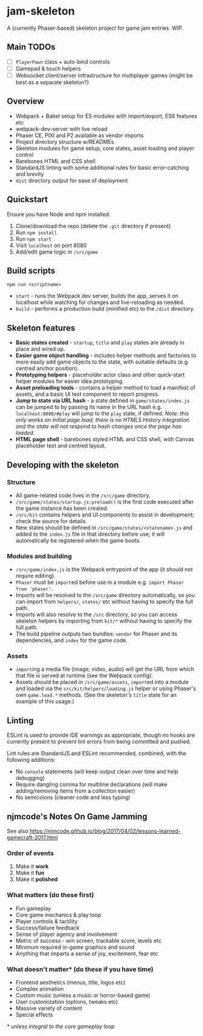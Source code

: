 # jam-skeleton

A (currently Phaser-based) skeleton project for game jam entries. WIP.

## Main TODOs

 - [ ] `PlayerPawn` class + auto-bind controls
 - [ ] Gamepad & touch helpers
 - [ ] Websocket client/server infrastructure for multiplayer games (might be best as a separate skeleton?)

## Overview

 * Webpack + Babel setup for ES modules with import/export, ES6 features etc
 * webpack-dev-server with live reload
 * Phaser CE, PIXI and P2 available as vendor imports
 * Project directory structure w/READMEs
 * Skeleton modules for game setup, core states, asset loading and player control
 * Barebones HTML and CSS shell
 * StandardJS linting with some additional rules for basic error-catching and brevity
 * `dist` directory output for ease of deployment

## Quickstart

Ensure you have Node and npm installed.

 1. Clone/download the repo (delete the `.git` directory if present)
 2. Run `npm install`
 3. Run `npm start`
 4. Visit `localhost` on port 8080
 5. Add/edit game logic in `/src/game`

## Build scripts

`npm run <scriptname>`

 * `start` - runs the Webpack dev server, builds the app, serves it on localhost while watching for changes and live-reloading as needed.
 * `build` - performs a production build (minified etc) to the `/dist` directory.

## Skeleton features

 * **Basic states created** - `startup`, `title` and `play` states are already in place and wired up.
 * **Easier game object handling** - includes helper methods and factories to more easily add game objects to the state, with suitable defaults (e.g. centred anchor position).
 * **Prototyping helpers** - placeholder actor class and other quick-start helper modules for easier idea prototyping.
 * **Asset preloading tools** - contains a helper method to load a manifest of assets, and a basic UI text component to report progress.
 * **Jump to state via URL hash** - a state defined in `game/states/index.js` can be jumped to by passing its name in the URL hash e.g. `localhost:8080/#play` will jump to the `play` state, if defined. _Note: this only works on initial page load; there is no HTML5 History integration and the state will not respond to hash changes once the page has loaded._
 * **HTML page shell** - barebones styled HTML and CSS shell, with Canvas placeholder text and centred layout.

## Developing with the skeleton

### Structure

 * All game-related code lives in the `/src/game` directory.
 * `/src/game/states/startup.js:preload()` is the first code executed after the game instance has been created.
 * `/src/kit` contains helpers and UI components to assist in development; check the source for details.
 * New states should be defined in `/src/game/states/<statename>.js` and added to the `index.js` file in that directory before use; it will automatically be registered when the game boots.

### Modules and building

 * `/src/game/index.js` is the Webpack entrypoint of the app (it should not require editing).
 * `Phaser` must be `import`ed before use in a module e.g. `import Phaser from 'phaser'`.
 * Imports will be resolved to the `/src/game` directory automatically, so you can import from `helpers/`, `states/` etc without having to specify the full path.
 * Imports will also resolve to the `/src` directory, so you can access skeleton helpers by importing from `kit/*` without having to specify the full path.
 * The build pipeline outputs two bundles: `vendor` for Phaser and its dependencies, and `index` for the game code.

### Assets

 * `import`ing a media file (image, video, audio) will get the URL from which that file is served at runtime (see the Webpack config).
 * Assets should be placed in `/src/game/assets`, `import`ed into a module and loaded via the `src/kit/helpers/loading.js` helper or using Phaser's own `game.load.*` methods. (See the skeleton's `title` state for an example of this usage.)

## Linting

ESLint is used to provide IDE warnings as appropriate, though no hooks are currently present to prevent lint errors from being committed and pushed.

Lint rules are StandardJS and ESLint recommended, combined, with the following additions:

 * No `console` statements (will keep output clean over time and help debugging)
 * Require dangling comma for multiline declarations (will make adding/removing items from a collection easier)
 * No semicolons (cleaner code and less typing)

## njmcode's Notes On Game Jamming

See also https://njmcode.github.io/blog/2017/04/02/lessons-learned-gamecraft-2017.html

### Order of events

 1. Make it **work**
 2. Make it **fun**
 3. Make it **polished**

### What matters (do these first)

 * Fun gameplay
 * Core game mechanics & play loop
 * Player controls & tactility
 * Success/failure feedback
 * Sense of player agency and involvement
 * Metric of success - win screen, trackable score, levels etc
 * Minimum required in-game graphics and sound
 * Anything that imparts a sense of joy, excitement, fear etc

### What doesn't matter\* (do these if you have time)

 * Frontend aesthetics (menus, title, logos etc)
 * Complex animation
 * Custom music (unless a music or horror-based game)
 * User customization (options, tweaks etc)
 * Massive variety of content
 * Special effects


\* _unless integral to the core gameplay loop_

